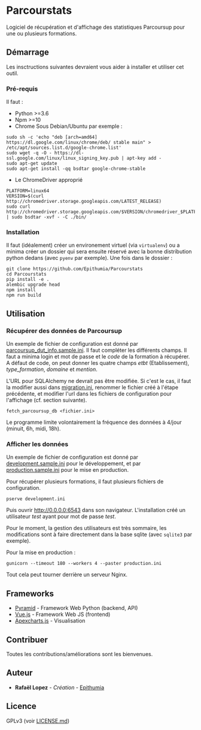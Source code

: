 # Parcourstats

Logiciel de récupération et d'affichage des statistiques Parcoursup pour une ou plusieurs formations.

## Démarrage

Les insctructions suivantes devraient vous aider à installer et utiliser cet outil.

### Pré-requis

Il faut :
- Python >=3.6
- Npm >=10
- Chrome
Sous Debian/Ubuntu par exemple :
```
sudo sh -c 'echo "deb [arch=amd64] https://dl.google.com/linux/chrome/deb/ stable main" > /etc/apt/sources.list.d/google-chrome.list'
sudo wget -q -O - https://dl-ssl.google.com/linux/linux_signing_key.pub | apt-key add -
sudo apt-get update
sudo apt-get install -qq bsdtar google-chrome-stable
```
- Le ChromeDriver approprié
```
PLATFORM=linux64
VERSION=$(curl http://chromedriver.storage.googleapis.com/LATEST_RELEASE)
sudo curl http://chromedriver.storage.googleapis.com/$VERSION/chromedriver_$PLATFORM.zip | sudo bsdtar -xvf - -C ./bin/
```

### Installation

Il faut (idéalement) créer un environement virtuel (via `virtualenv`) ou a minima créer un dossier
qui sera ensuite réservé avec la bonne distribution python dedans (avec `pyenv` par exemple).
Une fois dans le dossier :

```
git clone https://github.com/Epithumia/Parcourstats
cd Parcourstats
pip install -e . 
alembic upgrade head
npm install
npm run build
```

## Utilisation

### Récupérer des données de Parcoursup

Un exemple de fichier de configuration est donné par [parcoursup_dut_info.sample.ini](). Il faut compléter
les différents champs. Il faut a minima login et mot de passe et le *code* de la formation à récupérer. A défaut de code,
on peut donner les quatre champs *etbt* (Etablissement), *type_formation*, *domaine* et *mention*.

L'URL pour SQLAlchemy ne devrait pas être modifiée. Si c'est le cas, il faut la modifier aussi dans [migration.ini](),
renommer le fichier créé à l'étape précédente, et modifier l'url dans les fichiers de configuration pour l'affichage
(cf. section suivante).

```
fetch_parcoursup_db <fichier.ini>
``` 

Le programme limite volontairement la fréquence des données à 4/jour (minuit, 6h, midi, 18h).

### Afficher les données

Un exemple de fichier de configuration est donné par [development.sample.ini]() pour le développement, 
et par [production.sample.ini]() pour le mise en production.

Pour récupérer plusieurs formations, il faut plusieurs fichiers de configuration.

```
pserve development.ini
```
Puis ouvrir http://0.0.0.0:6543 dans son navigateur. L'installation créé un utilisateur *test* ayant pour
mot de passe *test*.

Pour le moment, la gestion des utilisateurs est très sommaire, les modifications sont à faire directement
dans la base sqlite (avec `sqlite3` par exemple).

Pour la mise en production :
```
gunicorn --timeout 180 --workers 4 --paster production.ini
```
Tout cela peut tourner derrière un serveur Nginx.

## Frameworks

* [Pyramid](https://trypyramid.com/) - Framework Web Python (backend, API)
* [Vue.js](https://vuejs.org/) - Framework Web JS (frontend)
* [Apexcharts.js](https://apexcharts.com/) - Visualisation

## Contribuer

Toutes les contributions/améliorations sont les bienvenues.

## Auteur

* **Rafaël Lopez** - *Création* - [Epithumia](https://github.com/Epithumia)

## Licence

GPLv3 (voir [LICENSE.md](LICENSE.md))
